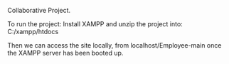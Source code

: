 Collaborative Project.

To run the project:
Install XAMPP and unzip the project into: 
C:/xampp/htdocs

Then we can access the site locally, from localhost/Employee-main once the XAMPP server has been booted up.
